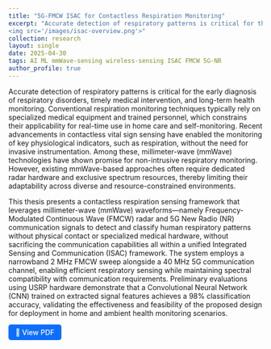 ```yaml
---
title: "5G-FMCW ISAC for Contactless Respiration Monitoring"
excerpt: "Accurate detection of respiratory patterns is critical for the early diagnosis of respiratory disorders, timely medical intervention, and long-term health monitoring. Conventional respiration monitoring techniques typically rely on specialized medical equipment and trained personnel, which constrains their applicability for real-time use in home care and self-monitoring. Recent advancements in contactless vital sign sensing have enabled the monitoring of key physiological indicators, such as respiration, without the need for invasive instrumentation. Among these, millimeter-wave (mmWave) technologies have shown promise for non-intrusive respiratory monitoring. However, existing mmWave-based approaches often require dedicated radar hardware and exclusive spectrum resources, thereby limiting their adaptability across diverse and resource-constrained environments.
<img src='/images/isac-overview.png'>"
collection: research
layout: single
date: 2025-04-30
tags: AI ML mmWave-sensing wireless-sensing ISAC FMCW 5G-NR
author_profile: true
---
```


Accurate detection of respiratory patterns is critical for the early diagnosis of respiratory disorders, timely medical intervention, and long-term health monitoring. Conventional respiration monitoring techniques typically rely on specialized medical equipment and trained personnel, which constrains their applicability for real-time use in home care and self-monitoring. Recent advancements in contactless vital sign sensing have enabled the monitoring of key physiological indicators, such as respiration, without the need for invasive instrumentation. Among these, millimeter-wave (mmWave) technologies have shown promise for non-intrusive respiratory monitoring. However, existing mmWave-based approaches often require dedicated radar hardware and exclusive spectrum resources, thereby limiting their adaptability across diverse and resource-constrained environments.

This thesis presents a contactless respiration sensing framework that leverages millimeter-wave (mmWave) waveforms—namely Frequency-Modulated Continuous Wave (FMCW) radar and 5G New Radio (NR) communication signals to detect and classify human respiratory patterns without physical contact or specialized medical hardware, without sacrificing the communication capabilities all within a unified Integrated Sensing and Communication (ISAC) framework. The system employs a narrowband 2 MHz FMCW sweep alongside a 40 MHz 5G communication channel, enabling efficient respiratory sensing while maintaining spectral compatibility with communication requirements. Preliminary evaluations using USRP hardware demonstrate that a Convolutional Neural Network (CNN) trained on extracted signal features achieves a 98% classification accuracy, validating the effectiveness and feasibility of the proposed design for deployment in home and ambient health monitoring scenarios.

<a href="https://www.proquest.com/docview/3207389092?sourcetype=Dissertations%20&%20Theses" target="_blank" style="display: inline-block; padding: 0.5em 1em; color: white; background-color: #0d6efd; border-radius: 5px; text-decoration: none; font-weight: 500;">
  📄 View PDF
</a>
